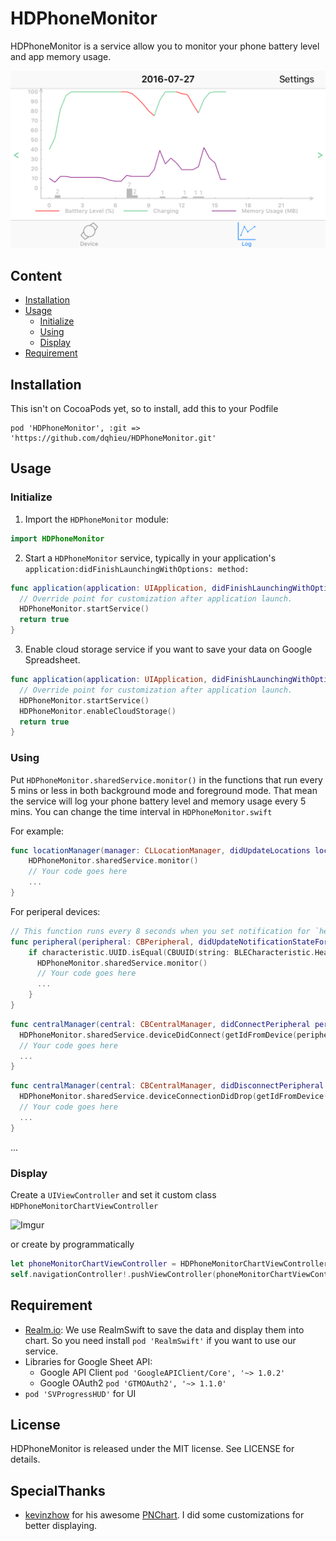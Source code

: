# HDPhoneMonitor

HDPhoneMonitor is a service allow you to monitor your phone battery level and app memory usage.

![preview](preview.PNG)

## Content

- [Installation](#installation)
- [Usage](#usage)
  - [Initialize](#initialize)
  - [Using](#using)
  - [Display](#display)
- [Requirement](#requirement)

## Installation
This isn't on CocoaPods yet, so to install, add this to your Podfile
```
pod 'HDPhoneMonitor', :git => 'https://github.com/dqhieu/HDPhoneMonitor.git'
```

## Usage
### Initialize
1. Import the `HDPhoneMonitor` module:
  ```swift
  import HDPhoneMonitor
  ```

2. Start a `HDPhoneMonitor` service, typically in your application's `application:didFinishLaunchingWithOptions: method:`
  ```swift
  func application(application: UIApplication, didFinishLaunchingWithOptions launchOptions: [NSObject: AnyObject]?) -> Bool {
    // Override point for customization after application launch.
    HDPhoneMonitor.startService()
    return true
  }
  ```
3. Enable cloud storage service if you want to save your data on Google Spreadsheet.

  ```swift
  func application(application: UIApplication, didFinishLaunchingWithOptions launchOptions: [NSObject: AnyObject]?) -> Bool {
    // Override point for customization after application launch.
    HDPhoneMonitor.startService()
    HDPhoneMonitor.enableCloudStorage()
    return true
  }
  ```


### Using
Put `HDPhoneMonitor.sharedService.monitor()` in the functions that run every 5 mins or less in both background mode and foreground mode. That mean the service will log your phone battery level and memory usage every 5 mins. You can change the time interval in `HDPhoneMonitor.swift`

  For example:

  ```swift
  func locationManager(manager: CLLocationManager, didUpdateLocations locations: [CLLocation]) {
      HDPhoneMonitor.sharedService.monitor()
      // Your code goes here
      ...
  }
  ```
  For periperal devices:
  ```swift
  // This function runs every 8 seconds when you set notification for `heartBeatCommandReceiverCharacteristic` and send it a command
  func peripheral(peripheral: CBPeripheral, didUpdateNotificationStateForCharacteristic characteristic: CBCharacteristic, error: NSError?) {
      if characteristic.UUID.isEqual(CBUUID(string: BLECharacteristic.HeartBeatSender.rawValue)) {
        HDPhoneMonitor.sharedService.monitor()
        // Your code goes here
        ...
      }
  }
  ```
  ```swift
  func centralManager(central: CBCentralManager, didConnectPeripheral peripheral: CBPeripheral) {
    HDPhoneMonitor.sharedService.deviceDidConnect(getIdFromDevice(peripheral))
    // Your code goes here
    ...
  }
  ```
  ```swift
  func centralManager(central: CBCentralManager, didDisconnectPeripheral peripheral: CBPeripheral, error: NSError?) {
    HDPhoneMonitor.sharedService.deviceConnectionDidDrop(getIdFromDevice(peripheral))
    // Your code goes here
    ...
  }
  ```
  ...

### Display

Create a `UIViewController` and set it custom class `HDPhoneMonitorChartViewController`

![Imgur](http://i.imgur.com/OkAHv6e.png)

or create by programmatically
```swift
let phoneMonitorChartViewController = HDPhoneMonitorChartViewController()
self.navigationController!.pushViewController(phoneMonitorChartViewController, animated: true)
```

## Requirement

  - [Realm.io](https://realm.io/): We use RealmSwift to save the data and display them into chart. So you need install `pod 'RealmSwift'` if you want to use our service.
  - Libraries for Google Sheet API:
    - Google API Client `pod 'GoogleAPIClient/Core', '~> 1.0.2'`
    - Google OAuth2 `pod 'GTMOAuth2', '~> 1.1.0'`
  - `pod 'SVProgressHUD'` for UI

## License
HDPhoneMonitor is released under the MIT license. See LICENSE for details.

## SpecialThanks

- [kevinzhow](https://github.com/kevinzhow) for his awesome [PNChart](https://github.com/kevinzhow/PNChart). I did some customizations for better displaying.
